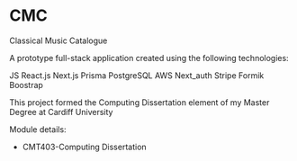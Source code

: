 # CMC
Classical Music Catalogue

A prototype full-stack application created using the following technologies:

JS
React.js
Next.js
Prisma
PostgreSQL
AWS
Next_auth
Stripe
Formik
Boostrap

This project formed the Computing Dissertation element of my Master Degree at Cardiff University 



Module details:
- CMT403-Computing Dissertation
